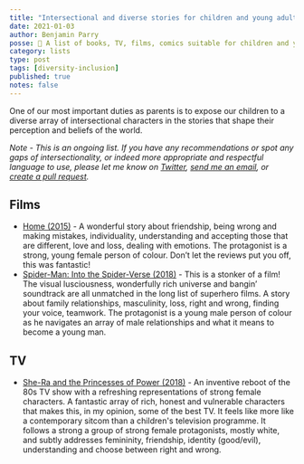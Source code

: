 ```yaml
---
title: "Intersectional and diverse stories for children and young adults"
date: 2021-01-03
author: Benjamin Parry
posse: 📝 A list of books, TV, films, comics suitable for children and young adults to introduce the concept of intersectionality and diversity.
category: lists
type: post
tags: [diversity-inclusion]
published: true
notes: false
---
```


One of our most important duties as parents is to expose our children to a diverse array of intersectional characters in the stories that shape their perception and beliefs of the world.

_Note - This is an ongoing list. If you have any recommendations or spot any gaps of intersectionality, or indeed more appropriate and respectful language to use, please let me know on [Twitter](benjaminparry), [send me an email](mailto:benjamin@parry.is), or [create a pull request](https://github.com/benjaminparry/benjaminparry.github.io)._

## Films

* [Home (2015)](https://www.commonsensemedia.org/movie-reviews/home) - A wonderful story about friendship, being wrong and making mistakes, individuality, understanding and accepting those that are different, love and loss, dealing with emotions. The protagonist is a strong, young female person of colour. Don’t let the reviews put you off, this was fantastic!
* [Spider-Man: Into the Spider-Verse (2018)](https://www.commonsensemedia.org/movie-reviews/spider-man-into-the-spider-verse) - This is a stonker of a film! The visual lusciousness, wonderfully rich universe and bangin’ soundtrack are all unmatched in the long list of superhero films. A story about family relationships, masculinity, loss, right and wrong, finding your voice, teamwork. The protagonist is a young male person of colour as he navigates an array of male relationships and what it means to become a young man.

## TV

* [She-Ra and the Princesses of Power (2018)](https://www.commonsensemedia.org/tv-reviews/she-ra-and-the-princesses-of-power) - An inventive reboot of the 80s TV show with a refreshing representations of strong female characters. A fantastic array of rich, honest and vulnerable characters that makes this, in my opinion, some of the best TV. It feels like more like a contemporary sitcom than a children's television programme. It follows a strong a group of strong female protagonists, mostly white, and subtly addresses femininity, friendship, identity (good/evil), understanding and choose between right and wrong.
